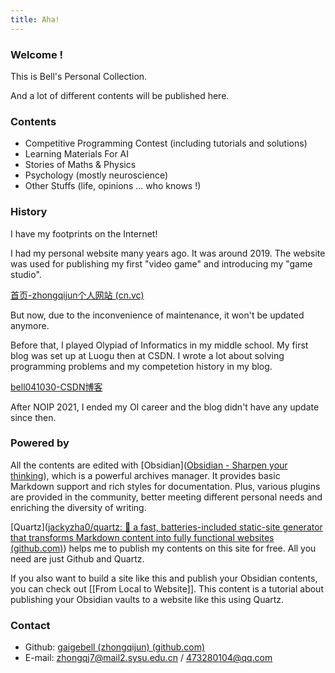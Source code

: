 ```yaml
---
title: Aha!
---
```

### Welcome !

This is Bell's Personal Collection.

And a lot of different contents will be published here.

### Contents

- Competitive Programming Contest (including tutorials and solutions)
- Learning Materials For AI
- Stories of Maths & Physics
- Psychology (mostly neuroscience)
- Other Stuffs (life, opinions ... who knows !)


### History

I have my footprints on the Internet!

I had my personal website many years ago. It was around 2019. The website was used for publishing my first "video game" and introducing my "game studio".

[首页-zhongqijun个人网站 (cn.vc)](https://bell.s.cn.vc/)

But now, due to the inconvenience of maintenance, it won't be updated anymore.

Before that, I played Olypiad of Informatics in my middle school. My first blog was set up at Luogu then at CSDN. I wrote a lot about solving programming problems and my competetion history in my blog.

[bell041030-CSDN博客](https://blog.csdn.net/bell041030?spm=1010.2135.3001.5343)

After NOIP 2021, I ended my OI career and the blog didn't have any update since then.



### Powered by

All the contents are edited with [Obsidian]([Obsidian - Sharpen your thinking](https://obsidian.md/)), which is a powerful archives manager. It provides basic Markdown support and rich styles for documentation. Plus, various plugins are provided in the community, better meeting different personal needs and enriching the diversity of writing. 

[Quartz]([jackyzha0/quartz: 🌱 a fast, batteries-included static-site generator that transforms Markdown content into fully functional websites (github.com)](https://github.com/jackyzha0/quartz)) helps me to publish my contents on this site for free. All you need are just Github and Quartz. 

If you also want to build a site like this and publish your Obsidian contents, you can check out [[From Local to Website]]. This content is a tutorial about publishing your Obsidian vaults to a website like this using Quartz.


### Contact

- Github: [gaigebell (zhongqijun) (github.com)](https://github.com/gaigebell)
- E-mail: zhongqj7@mail2.sysu.edu.cn / 473280104@qq.com
